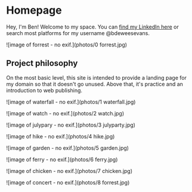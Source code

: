 # Homepage

Hey, I'm Ben! Welcome to my space. You can [find my LinkedIn here](https://linkedin.com/in/bdeweesevans) or search most platforms for my username @bdeweesevans.

![image of forrest - no exif.](photos/0 forrest.jpg)

## Project philosophy
On the most basic level, this site is intended to provide a landing page for my domain so that it doesn't go unused. Above that, it's practice and an introduction to web publishing.


![image of waterfall - no exif.](photos/1 waterfall.jpg)

![image of watch - no exif.](photos/2 watch.jpg)

![image of julypary - no exif.](photos/3 julyparty.jpg)

![image of hike - no exif.](photos/4 hike.jpg)

![image of garden - no exif.](photos/5 garden.jpg)

![image of ferry - no exif.](photos/6 ferry.jpg)

![image of chicken - no exif.](photos/7 chicken.jpg)

![image of concert - no exif.](photos/8 forrest.jpg)
